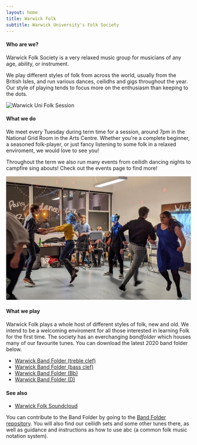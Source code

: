```yaml
---
layout: home
title: Warwick Folk
subtitle: Warwick University's Folk Society
---
```



#### Who are we?

Warwick Folk Society is a very relaxed music group for musicians of any age, ability, or instrument.

We play different styles of folk from across the world, usually from the British Isles, and run various dances, ceilidhs and gigs throughout the year. 
Our style of playing tends to focus more on the enthusiasm than keeping to the dots. 

![Warwick Uni Folk Session](/assets/img/folk-session.jpg)

#### What we do

We meet every Tuesday during term time for a session, around 7pm in the National Grid Room in the Arts Centre. Whether you're a complete beginner, a seasoned folk-player, or just fancy listening to some folk in a relaxed enviroment, we would love to see you!

Throughout the term we also run many events from ceilidh dancing nights to campfire sing abouts! Check out the events page to find more!

![Ceilidh Dancing](/assets/img/ceilidhdance.jpg)

#### What we play

Warwick Folk plays a whole host of different styles of folk, new and old. We intend to be a welcoming enviroment for all those interested in learning Folk for the first time. 
The society has an everchanging *bandfolder* which houses many of our favourite tunes. You can download the latest 2020 band folder below.

- [Warwick Band Folder (treble clef)](/assets/pdf/FolkBandFolder2020.pdf)
- [Warwick Band Folder (bass clef)](/assets/pdf/FolkBandFolder2020Bass.pdf)
- [Warwick Band Folder (Bb)](/assets/pdf/FolkBandFolder2020-Bb.pdf)
- [Warwick Band Folder (D)](/assets/pdf/FolkBandFolder2020-D.pdf)

#### See also

- [Warwick Folk Soundcloud](https://soundcloud.com/warwick-folk)

You can contribute to the Band Folder by going to the [Band Folder repository](https://github.com/WarwickFolk/band-folder). 
You will also find our ceilidh sets and some other tunes there, as well as guidance and instructions as how to use abc (a common folk music notation system).




